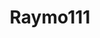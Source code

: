 ---
title: Raymo111
github: https://github.com/Raymo111
mode: dark
transition: 1s
score: 41.8
archetype:
- Fancy Fonts
---